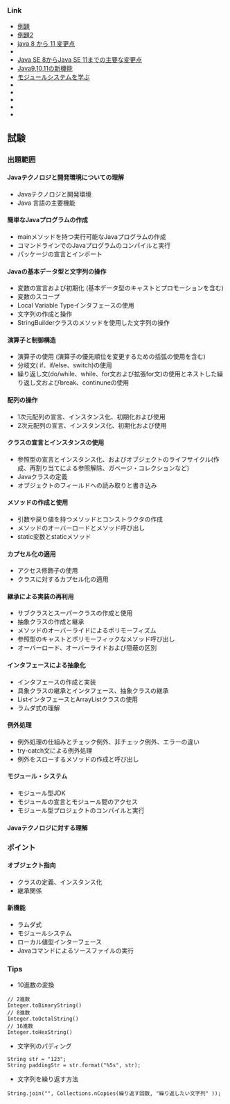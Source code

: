 
### Link
* [例題](https://postd.cc/50-data-structure-and-algorithms-interview-questions-for-programmers/)
* [例題2](https://tech.pjin.jp/blog/2016/04/26/java-silver-練習問題%EF%BC%91/)
* [java 8 から 11 変更点](https://qiita.com/nowokay/items/1ce24079f4daafc73b4a)
* [](https://qiita.com/to-lz1/items/898421e5050cae90ec20)
* [Java SE 8からJava SE 11までの主要な変更点](https://terasolunaorg.github.io/guideline/5.5.1.RELEASE/ja/Appendix/Java11Changes.html)
* [Java9,10,11の新機能](https://qiita.com/chan_kaku/items/ecdde8228a9c67a36dd0)
* [モジュールシステムを学ぶ](https://qiita.com/opengl-8080/items/93c8e0cf58654d5f73cb)
* [](https://qiita.com/Allenie/items/8ff17501b49f6a889ff8)
* [](https://qiita.com/snowrabbit_ccf/items/db9de0e8fb5fd82e8ad3)
* [](https://qiita.com/atushi-machine/items/a3d372e53cc19ae4ec1c)
* [](https://www.r-staffing.co.jp/engineer/entry/20200515_1)
* []()

## 試験
### 出題範囲
#### Javaテクノロジと開発環境についての理解
* Javaテクノロジと開発環境
* Java 言語の主要機能
#### 簡単なJavaプログラムの作成
* mainメソッドを持つ実行可能なJavaプログラムの作成
* コマンドラインでのJavaプログラムのコンパイルと実行
* パッケージの宣言とインポート
#### Javaの基本データ型と文字列の操作
* 変数の宣言および初期化 (基本データ型のキャストとプロモーションを含む)
* 変数のスコープ
* Local Variable Typeインタフェースの使用
* 文字列の作成と操作
* StringBuilderクラスのメソッドを使用した文字列の操作
#### 演算子と制御構造
* 演算子の使用 (演算子の優先順位を変更するための括弧の使用を含む)
* 分岐文( if、if/else、switch)の使用
* 繰り返し文(do/while、while、for文および拡張for文)の使用とネストした繰り返し文およびbreak、continuneの使用
#### 配列の操作
* 1次元配列の宣言、インスタンス化、初期化および使用
* 2次元配列の宣言、インスタンス化、初期化および使用
#### クラスの宣言とインスタンスの使用
* 参照型の宣言とインスタンス化、およびオブジェクトのライフサイクル(作成、再割り当てによる参照解除、ガベージ・コレクションなど)
* Javaクラスの定義
* オブジェクトのフィールドへの読み取りと書き込み
#### メソッドの作成と使用
* 引数や戻り値を持つメソッドとコンストラクタの作成
* メソッドのオーバーロードとメソッド呼び出し
* static変数とstaticメソッド
#### カプセル化の適用
* アクセス修飾子の使用
* クラスに対するカプセル化の適用
#### 継承による実装の再利用
* サブクラスとスーパークラスの作成と使用
* 抽象クラスの作成と継承
* メソッドのオーバーライドによるポリモーフィズム
* 参照型のキャストとポリモーフィックなメソッド呼び出し
* オーバーロード、オーバーライドおよび隠蔽の区別
#### インタフェースによる抽象化
* インタフェースの作成と実装
* 具象クラスの継承とインタフェース、抽象クラスの継承
* ListインタフェースとArrayListクラスの使用
* ラムダ式の理解
#### 例外処理
* 例外処理の仕組みとチェック例外、非チェック例外、エラーの違い
* try-catch文による例外処理
* 例外をスローするメソッドの作成と呼び出し
#### モジュール・システム
* モジュール型JDK
* モジュールの宣言とモジュール間のアクセス
* モジュール型プロジェクトのコンパイルと実行
#### Javaテクノロジに対する理解


### ポイント
#### オブジェクト指向
* クラスの定義、インスタンス化
* 継承関係
#### 新機能
* ラムダ式
* モジュールシステム
* ローカル値型インターフェース
* Javaコマンドによるソースファイルの実行

### Tips
* 10進数の変換
```java:
// 2進数
Integer.toBinaryString()
// 8進数
Integer.toOctalString()
// 16進数
Integer.toHexString()
```
* 文字列のパディング
```java:
String str = "123";
String paddingStr = str.format("%5s", str);
```
* 文字列を繰り返す方法
```java:
String.join("", Collections.nCopies(繰り返す回数, "繰り返したい文字列" )); 
```

